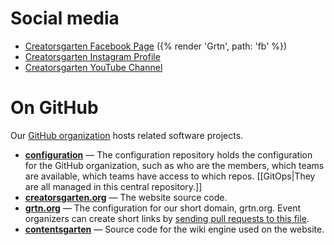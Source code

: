 # Social media

- [Creatorsgarten Facebook Page](https://www.facebook.com/creatorsgarten) ({% render 'Grtn', path: 'fb' %})
- [Creatorsgarten Instagram Profile](https://www.instagram.com/creatorsgarten/)
- [Creatorsgarten YouTube Channel](https://www.youtube.com/@creatorsgarten)

# On GitHub

Our [GitHub organization](https://github.com/creatorsgarten) hosts related software projects.

- [**configuration**](https://github.com/creatorsgarten/configuration) — The configuration repository holds the configuration for the GitHub organization, such as who are the members, which teams are available, which teams have access to which repos. [[GitOps|They are all managed in this central repository.]]
- [**creatorsgarten.org**](https://github.com/creatorsgarten/creatorsgarten.org) — The website source code.
- [**grtn.org**](https://github.com/creatorsgarten/grtn.org) — The configuration for our short domain, grtn.org. Event organizers can create short links by [sending pull requests to this file](https://github.com/creatorsgarten/grtn.org/blob/main/_redirects).
- [**contentsgarten**](https://github.com/creatorsgarten/contentsgarten) — Source code for the wiki engine used on the website.